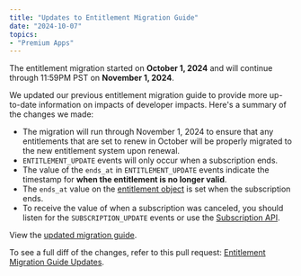 ```yaml
---
title: "Updates to Entitlement Migration Guide"
date: "2024-10-07"
topics:
- "Premium Apps"
---
```


The entitlement migration started on **October 1, 2024** and will continue through 11:59PM PST on **November 1, 2024**.

We updated our previous entitlement migration guide to provide more up-to-date information on impacts of developer impacts. Here's a summary of the changes we made:

- The migration will run through November 1, 2024 to ensure that any entitlements that are set to renew in October will be properly migrated to the new entitlement system upon renewal.
- `ENTITLEMENT_UPDATE` events will only occur when a subscription ends. 
- The value of the `ends_at` in `ENTITLEMENT_UPDATE` events indicate the timestamp for **when the entitlement is no longer valid**.
- The `ends_at` value on the [entitlement object](/docs/resources/entitlement#entitlement-object) is set when the subscription ends.
- To receive the value of when a subscription was canceled, you should listen for the `SUBSCRIPTION_UPDATE` events or use the [Subscription API](/docs/resources/subscription).

View the [updated migration guide](/docs/change-log#premium-apps-entitlement-migration-and-new-subscription-api).

To see a full diff of the changes, refer to this pull request: [Entitlement Migration Guide Updates](https://github.com/discord/discord-api-docs/pull/7201).